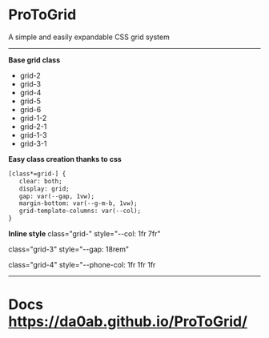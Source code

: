 

# ProToGrid

A simple and easily expandable CSS grid system
***
**Base grid class**
- grid-2
- grid-3
- grid-4
- grid-5
- grid-6
- grid-1-2
- grid-2-1
- grid-1-3
- grid-3-1

**Easy class creation thanks to css**
```HTML
[class*=grid-] {
   clear: both;
   display: grid;
   gap: var(--gap, 1vw);
   margin-bottom: var(--g-m-b, 1vw);
   grid-template-columns: var(--col);
}
```
**Inline style**
class="grid-" style="--col: 1fr 7fr"

class="grid-3" style="--gap: 18rem"

class="grid-4" style="--phone-col: 1fr 1fr 1fr





***

# Docs https://da0ab.github.io/ProToGrid/


